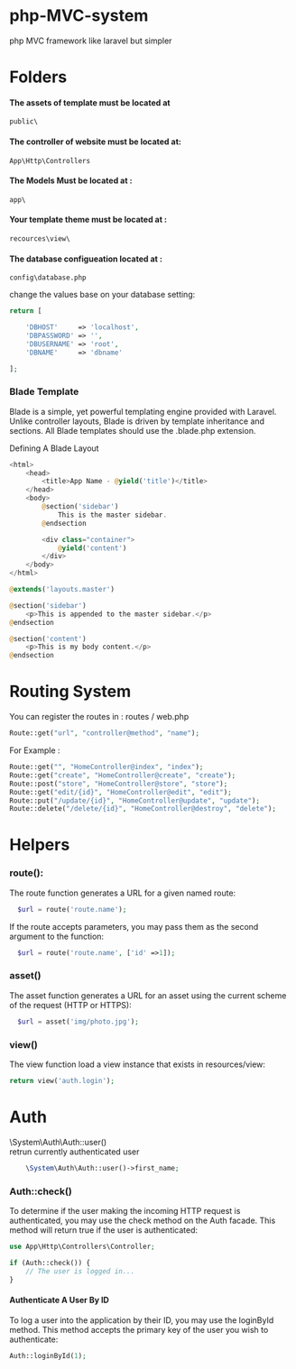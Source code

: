 # php-MVC-system
php MVC  framework like laravel but simpler

# Folders 
#### The assets of template must be located at 
```
public\
```

#### The controller of website must be located at:
```
App\Http\Controllers
```

#### The Models Must be located at :
```
app\
```

#### Your template theme must be located at :
```
recources\view\
```

#### The database configueation located at :
```
config\database.php
```
change the values base on your database setting:
```php
return [

    'DBHOST'     => 'localhost',
    'DBPASSWORD' => '',
    'DBUSERNAME' => 'root',
    'DBNAME'     => 'dbname'

];
```

### Blade Template
Blade is a simple, yet powerful templating engine provided with Laravel. Unlike controller layouts, Blade is driven by template inheritance and sections. All Blade templates should use the .blade.php extension.

Defining A Blade Layout
<!-- Stored in resources/views/layouts/master.blade.php -->
```php
<html>
    <head>
        <title>App Name - @yield('title')</title>
    </head>
    <body>
        @section('sidebar')
            This is the master sidebar.
        @endsection

        <div class="container">
            @yield('content')
        </div>
    </body>
</html>
```

```php
@extends('layouts.master')

@section('sidebar')   
    <p>This is appended to the master sidebar.</p>
@endsection

@section('content')
    <p>This is my body content.</p>
@endsection
```


# Routing System

You can register the routes in :  routes / web.php
```php
Route::get("url", "controller@method", "name");
```
For Example :
```php
Route::get("", "HomeController@index", "index");
Route::get("create", "HomeController@create", "create");
Route::post("store", "HomeController@store", "store");
Route::get("edit/{id}", "HomeController@edit", "edit");
Route::put("/update/{id}", "HomeController@update", "update");
Route::delete("/delete/{id}", "HomeController@destroy", "delete");
```


# Helpers 
### route():
The route function generates a URL for a given named route:
```php
  $url = route('route.name');
  ```
If the route accepts parameters, you may pass them as the second argument to the function:
```php
  $url = route('route.name', ['id' =>1]);
  ```
### asset()
The asset function generates a URL for an asset using the current scheme of the request (HTTP or HTTPS):
```php
  $url = asset('img/photo.jpg');
  ```
 ### view()
The view function load a view instance that exists in resources/view:
```php
return view('auth.login');
```
# Auth 
  \System\Auth\Auth::user()\
retrun currently authenticated user
```php
    \System\Auth\Auth::user()->first_name;
```

### Auth::check()
To determine if the user making the incoming HTTP request is authenticated, you may use the check method on the Auth facade. This method will return true if the user is authenticated:
```php
use App\Http\Controllers\Controller;

if (Auth::check()) {
    // The user is logged in...
}
```


#### Authenticate A User By ID
To log a user into the application by their ID, you may use the loginById method. This method accepts the primary key of the user you wish to authenticate:
```php
Auth::loginById(1);
```



